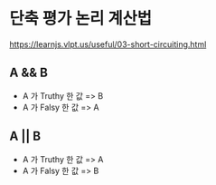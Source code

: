 # 단축 평가 논리 계산법



 https://learnjs.vlpt.us/useful/03-short-circuiting.html

 ## A && B

- A 가 Truthy 한 값 => B 
- A 가 Falsy 한 값 => A  

 ## A || B

- A 가 Truthy 한 값 => A
- A 가 Falsy 한 값 => B 